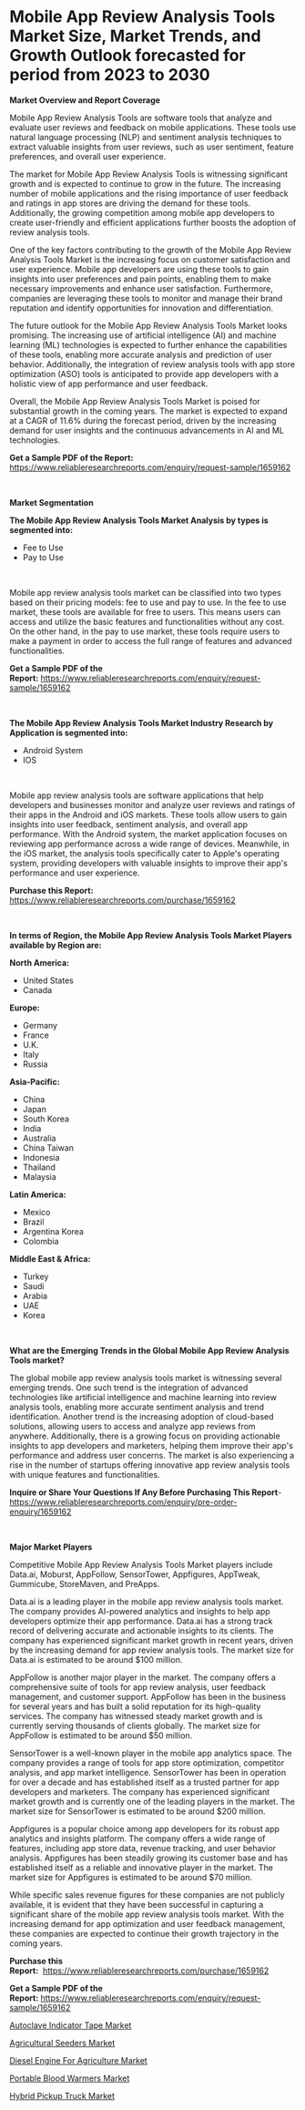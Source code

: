 <p><h1>Mobile App Review Analysis Tools Market Size, Market Trends, and Growth Outlook forecasted for period from 2023 to 2030</h1></p><p><strong>Market Overview and Report Coverage</strong></p>
<p><p>Mobile App Review Analysis Tools are software tools that analyze and evaluate user reviews and feedback on mobile applications. These tools use natural language processing (NLP) and sentiment analysis techniques to extract valuable insights from user reviews, such as user sentiment, feature preferences, and overall user experience.</p><p>The market for Mobile App Review Analysis Tools is witnessing significant growth and is expected to continue to grow in the future. The increasing number of mobile applications and the rising importance of user feedback and ratings in app stores are driving the demand for these tools. Additionally, the growing competition among mobile app developers to create user-friendly and efficient applications further boosts the adoption of review analysis tools.</p><p>One of the key factors contributing to the growth of the Mobile App Review Analysis Tools Market is the increasing focus on customer satisfaction and user experience. Mobile app developers are using these tools to gain insights into user preferences and pain points, enabling them to make necessary improvements and enhance user satisfaction. Furthermore, companies are leveraging these tools to monitor and manage their brand reputation and identify opportunities for innovation and differentiation.</p><p>The future outlook for the Mobile App Review Analysis Tools Market looks promising. The increasing use of artificial intelligence (AI) and machine learning (ML) technologies is expected to further enhance the capabilities of these tools, enabling more accurate analysis and prediction of user behavior. Additionally, the integration of review analysis tools with app store optimization (ASO) tools is anticipated to provide app developers with a holistic view of app performance and user feedback.</p><p>Overall, the Mobile App Review Analysis Tools Market is poised for substantial growth in the coming years. The market is expected to expand at a CAGR of 11.6% during the forecast period, driven by the increasing demand for user insights and the continuous advancements in AI and ML technologies.</p></p>
<p><strong>Get a Sample PDF of the Report:</strong> <a href="https://www.reliableresearchreports.com/enquiry/request-sample/1659162">https://www.reliableresearchreports.com/enquiry/request-sample/1659162</a></p>
<p>&nbsp;</p>
<p><strong>Market Segmentation</strong></p>
<p><strong>The Mobile App Review Analysis Tools Market Analysis by types is segmented into:</strong></p>
<p><ul><li>Fee to Use</li><li>Pay to Use</li></ul></p>
<p>&nbsp;</p>
<p><p>Mobile app review analysis tools market can be classified into two types based on their pricing models: fee to use and pay to use. In the fee to use market, these tools are available for free to users. This means users can access and utilize the basic features and functionalities without any cost. On the other hand, in the pay to use market, these tools require users to make a payment in order to access the full range of features and advanced functionalities.</p></p>
<p><strong>Get a Sample PDF of the Report:</strong>&nbsp;<a href="https://www.reliableresearchreports.com/enquiry/request-sample/1659162">https://www.reliableresearchreports.com/enquiry/request-sample/1659162</a></p>
<p>&nbsp;</p>
<p><strong>The Mobile App Review Analysis Tools Market Industry Research by Application is segmented into:</strong></p>
<p><ul><li>Android System</li><li>IOS</li></ul></p>
<p>&nbsp;</p>
<p><p>Mobile app review analysis tools are software applications that help developers and businesses monitor and analyze user reviews and ratings of their apps in the Android and iOS markets. These tools allow users to gain insights into user feedback, sentiment analysis, and overall app performance. With the Android system, the market application focuses on reviewing app performance across a wide range of devices. Meanwhile, in the iOS market, the analysis tools specifically cater to Apple's operating system, providing developers with valuable insights to improve their app's performance and user experience.</p></p>
<p><strong>Purchase this Report:</strong>&nbsp; <a href="https://www.reliableresearchreports.com/purchase/1659162">https://www.reliableresearchreports.com/purchase/1659162</a></p>
<p>&nbsp;</p>
<p><strong>In terms of Region, the Mobile App Review Analysis Tools Market Players available by Region are:</strong></p>
<p>
    <p> <strong> North America: </strong>
        <ul>
            <li>United States</li>
            <li>Canada</li>
        </ul>
        </p> 
    <p> <strong> Europe: </strong>
        <ul>
            <li>Germany</li>
            <li>France</li>
            <li>U.K.</li>
            <li>Italy</li>
            <li>Russia</li>
        </ul>
        </p> 
    <p> <strong> Asia-Pacific: </strong>
        <ul>
            <li>China</li>
            <li>Japan</li>
            <li>South Korea</li>
            <li>India</li>
            <li>Australia</li>
            <li>China Taiwan</li>
            <li>Indonesia</li>
            <li>Thailand</li>
            <li>Malaysia</li>
        </ul>
        </p> 
    <p> <strong> Latin America: </strong>
        <ul>
            <li>Mexico</li>
            <li>Brazil</li>
            <li>Argentina Korea</li>
            <li>Colombia</li>
        </ul>
        </p> 
    <p> <strong> Middle East & Africa: </strong>
        <ul>
            <li>Turkey</li>
            <li>Saudi</li>
            <li>Arabia</li>
            <li>UAE</li>
            <li>Korea</li>
        </ul>
    </p>
    </p>
<p>&nbsp;</p>
<p><strong>What are the Emerging Trends in the Global Mobile App Review Analysis Tools market?</strong></p>
<p><p>The global mobile app review analysis tools market is witnessing several emerging trends. One such trend is the integration of advanced technologies like artificial intelligence and machine learning into review analysis tools, enabling more accurate sentiment analysis and trend identification. Another trend is the increasing adoption of cloud-based solutions, allowing users to access and analyze app reviews from anywhere. Additionally, there is a growing focus on providing actionable insights to app developers and marketers, helping them improve their app's performance and address user concerns. The market is also experiencing a rise in the number of startups offering innovative app review analysis tools with unique features and functionalities.</p></p>
<p><strong>Inquire or Share Your Questions If Any Before Purchasing This Report</strong>- <a href="https://www.reliableresearchreports.com/enquiry/pre-order-enquiry/1659162">https://www.reliableresearchreports.com/enquiry/pre-order-enquiry/1659162</a></p>
<p>&nbsp;</p>
<p><strong>Major Market Players</strong></p>
<p><p>Competitive Mobile App Review Analysis Tools Market players include Data.ai, Moburst, AppFollow, SensorTower, Appfigures, AppTweak, Gummicube, StoreMaven, and PreApps.</p><p>Data.ai is a leading player in the mobile app review analysis tools market. The company provides AI-powered analytics and insights to help app developers optimize their app performance. Data.ai has a strong track record of delivering accurate and actionable insights to its clients. The company has experienced significant market growth in recent years, driven by the increasing demand for app review analysis tools. The market size for Data.ai is estimated to be around $100 million.</p><p>AppFollow is another major player in the market. The company offers a comprehensive suite of tools for app review analysis, user feedback management, and customer support. AppFollow has been in the business for several years and has built a solid reputation for its high-quality services. The company has witnessed steady market growth and is currently serving thousands of clients globally. The market size for AppFollow is estimated to be around $50 million.</p><p>SensorTower is a well-known player in the mobile app analytics space. The company provides a range of tools for app store optimization, competitor analysis, and app market intelligence. SensorTower has been in operation for over a decade and has established itself as a trusted partner for app developers and marketers. The company has experienced significant market growth and is currently one of the leading players in the market. The market size for SensorTower is estimated to be around $200 million.</p><p>Appfigures is a popular choice among app developers for its robust app analytics and insights platform. The company offers a wide range of features, including app store data, revenue tracking, and user behavior analysis. Appfigures has been steadily growing its customer base and has established itself as a reliable and innovative player in the market. The market size for Appfigures is estimated to be around $70 million.</p><p>While specific sales revenue figures for these companies are not publicly available, it is evident that they have been successful in capturing a significant share of the mobile app review analysis tools market. With the increasing demand for app optimization and user feedback management, these companies are expected to continue their growth trajectory in the coming years.</p></p>
<p><strong>Purchase this Report:</strong>&nbsp;&nbsp;<a href="https://www.reliableresearchreports.com/purchase/1659162">https://www.reliableresearchreports.com/purchase/1659162</a></p>
<p></p>
<p><strong>Get a Sample PDF of the Report:</strong>&nbsp;<a href="https://www.reliableresearchreports.com/enquiry/request-sample/1659162">https://www.reliableresearchreports.com/enquiry/request-sample/1659162</a></p>
<p><p><a href="https://medium.com/@sanjubabarp23/autoclave-indicator-tape-market-size-growth-forecast-2023-2030-572832aa5dbf">Autoclave Indicator Tape Market</a></p><p><a href="https://www.linkedin.com/pulse/agricultural-seeders-market-share-amp-new-trends-analysis/">Agricultural Seeders Market</a></p><p><a href="https://www.linkedin.com/pulse/diesel-engine-agriculture-market-share-amp-new-trends/">Diesel Engine For Agriculture Market</a></p><p><a href="https://medium.com/@vilmalittel/portable-blood-warmers-market-current-market-share-cagr-growth-projection-and-forecast-till-cc7539d85cf1">Portable Blood Warmers Market</a></p><p><a href="https://www.linkedin.com/pulse/decoding-hybrid-pickup-truck-market-deep-dive-latest-trends/">Hybrid Pickup Truck Market</a></p></p>